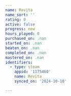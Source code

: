 ```yaml
---
name: Revita
name_sort: ''
rating: 0
active: false
progress: new
hours_played: 0
purchased_on: .nan
started_on: .nan
beaten_on: .nan
completed_on: .nan
mastered_on: .nan
identifiers:
  - type: steam
    appid: '1175460'
    name: Revita
    synced_on: '2024-10-10'

---
```

